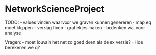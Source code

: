 # NetworkScienceProject
TODO: 
    - values vinden waarvoor we graven kunnen genereren
    - map eq moet kloppen
    - verslag fixen
    - grafiekjes maken
    - bedenken wat voor analyse

Vragen:
    - moet louvain het net zo goed doen als de nx versie?
    - Hoe berekenen we q?
